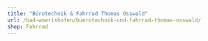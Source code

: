 ```yaml
---
title: "Bürotechnik & Fahrrad Thomas Osswald"
url: /bad-woerishofen/buerotechnik-und-fahrrad-thomas-osswald/
shop: Fahrrad
---
```

